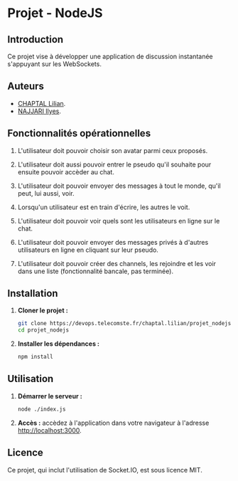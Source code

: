 # Projet - NodeJS

## Introduction

Ce projet vise à développer une application de discussion instantanée s'appuyant sur les WebSockets.

## Auteurs

- [CHAPTAL Lilian](https://devops.telecomste.fr/chaptal.lilian).
- [NAJJARI Ilyes](https://devops.telecomste.fr/najjari.ilyes).

## Fonctionnalités opérationnelles

1. L'utilisateur doit pouvoir choisir son avatar parmi ceux proposés.

2. L'utilisateur doit aussi pouvoir entrer le pseudo qu'il souhaite pour ensuite pouvoir accèder au chat.

3. L'utilisateur doit pouvoir envoyer des messages à tout le monde, qu'il peut, lui aussi, voir.

4. Lorsqu'un utilisateur est en train d'écrire, les autres le voit.

5. L'utilisateur doit pouvoir voir quels sont les utilisateurs en ligne sur le chat.

6. L'utilisateur doit pouvoir envoyer des messages privés à d'autres utilisateurs en ligne en cliquant sur leur pseudo.

7. L'utilisateur doit pouvoir créer des channels, les rejoindre et les voir dans une liste (fonctionnalité bancale, pas terminée).

## Installation

1. **Cloner le projet :**
   ```bash
   git clone https://devops.telecomste.fr/chaptal.lilian/projet_nodejs.git
   cd projet_nodejs
   ```
   
2. **Installer les dépendances :**
   ```bash
   npm install
   ```

## Utilisation

1. **Démarrer le serveur :**
   ```bash
   node ./index.js
   ```

2. **Accès :**
   accèdez à l'application dans votre navigateur à l'adresse [http://localhost:3000](http://localhost:3000).

## Licence

Ce projet, qui inclut l'utilisation de Socket.IO, est sous licence MIT.
